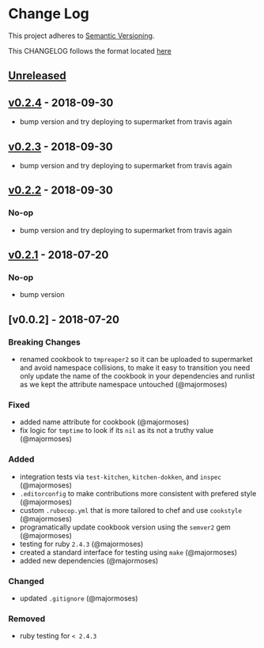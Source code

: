 # Change Log
This project adheres to [Semantic Versioning](http://semver.org/).

This CHANGELOG follows the format located [here](https://github.com/sensu-plugins/community/blob/master/HOW_WE_CHANGELOG.md)

## [Unreleased]

## [v0.2.4] - 2018-09-30
- bump version and try deploying to supermarket from travis again

## [v0.2.3] - 2018-09-30
- bump version and try deploying to supermarket from travis again

## [v0.2.2] - 2018-09-30
### No-op
- bump version and try deploying to supermarket from travis again

## [v0.2.1] - 2018-07-20
### No-op
- bump version

## [v0.0.2] - 2018-07-20
### Breaking Changes
- renamed cookbook to `tmpreaper2` so it can be uploaded to supermarket and avoid namespace collisions, to make it easy to transition you need only update the name of the cookbook in your dependencies and runlist as we kept the attribute namespace untouched (@majormoses)

### Fixed
- added name attribute for cookbook (@majormoses)
- fix logic for `tmptime` to look if its `nil` as its not a truthy value (@majormoses)

### Added
- integration tests via `test-kitchen`, `kitchen-dokken`, and `inspec` (@majormoses)
- `.editorconfig` to make contributions more consistent with prefered style (@majormoses)
- custom `.rubocop.yml` that is more tailored to chef and use `cookstyle` (@majormoses)
- programatically update cookbook version using the `semver2` gem (@majormoses)
- testing for ruby `2.4.3` (@majormoses)
- created a standard interface for testing using `make` (@majormoses)
- added new dependencies (@majormoses)


### Changed
- updated `.gitignore` (@majormoses)

### Removed
- ruby testing for `< 2.4.3`


[Unreleased]: https://github.com/majormoses/tmpreaper/compare/v0.2.4...HEAD
[v0.2.4]: https://github.com/majormoses/tmpreaper/compare/v0.2.3...v0.2.4
[v0.2.3]: https://github.com/majormoses/tmpreaper/compare/v0.2.2...v0.2.3
[v0.2.2]: https://github.com/majormoses/tmpreaper/compare/v0.2.1...v0.2.2
[v0.2.1]: https://github.com/majormoses/tmpreaper/compare/v0.2.0...v0.2.1
[v0.2.0]: https://github.com/majormoses/tmpreaper/compare/v0.1.0...v0.2.0
[v0.0.1]: https://github.com/majormoses/tmpreaper/compare/21e37f925ca84e390b085fa0dad1a867a518f1f8...v0.0.1
